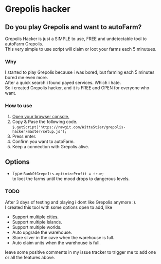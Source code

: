 Grepolis hacker
===============

## Do you play Grepolis and want to autoFarm?

Grepolis Hacker is just a SIMPLE to use, FREE and undetectable tool to autoFarm Grepolis.  
This very simple to use script will claim or loot your farms each 5 minutues.

### Why

I started to play Grepolis because i was bored, but farming each 5 minutes bored me even more.  
After a quick search i found payed services. Which i hate.  
So i created Grepolis hacker, and it is FREE and OPEN for everyone who want.

### How to use

1. [Open your browser console.](https://www.google.com/search?q=how+to+open+the+browser+console)
2. Copy & Pase the following code.  
   `$.getScript('https://rawgit.com/WitteStier/grepolis-hacker/master/setup.js');`
3. Press enter.
4. Confirm you want to autoFarm.
5. Keep a connection with Grepolis alive.

## Options

- Type `BankOfGrepolis.optimizeProfit = true;`  
  to loot the farms until the mood drops to dangerous levels.

### TODO

After 3 days of testing and playing i dont like Grepolis anymore :).  
I created this tool with some options open to add, like 

- Support multiple cities.
- Support multiple Islands.
- Support multiple worlds.
- Auto upgrade the warehouse.
- Store silver in the cave when the warehouse is full.
- Auto claim units when the warehouse is full.

leave some positive comments in my issue tracker to trigger me to add one or all the features above.
